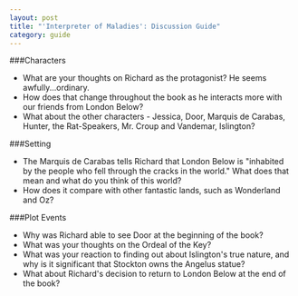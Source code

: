 ```yaml
---
layout: post
title: "'Interpreter of Maladies': Discussion Guide"
category: guide
---
```


###Characters
* What are your thoughts on Richard as the protagonist? He seems awfully...ordinary.
* How does that change throughout the book as he interacts more with our friends from London Below?
* What about the other characters - Jessica, Door, Marquis de Carabas, Hunter, the Rat-Speakers, Mr. Croup and Vandemar, Islington?

###Setting
* The Marquis de Carabas tells Richard that London Below is "inhabited by the people who fell through the cracks in the world." What does that mean and what do you think of this world?
* How does it compare with other fantastic lands, such as Wonderland and Oz?

###Plot Events
* Why was Richard able to see Door at the beginning of the book?
* What was your thoughts on the Ordeal of the Key?
* What was your reaction to finding out about Islington's true nature, and why is it significant that Stockton owns the Angelus statue?
* What about Richard's decision to return to London Below at the end of the book?
